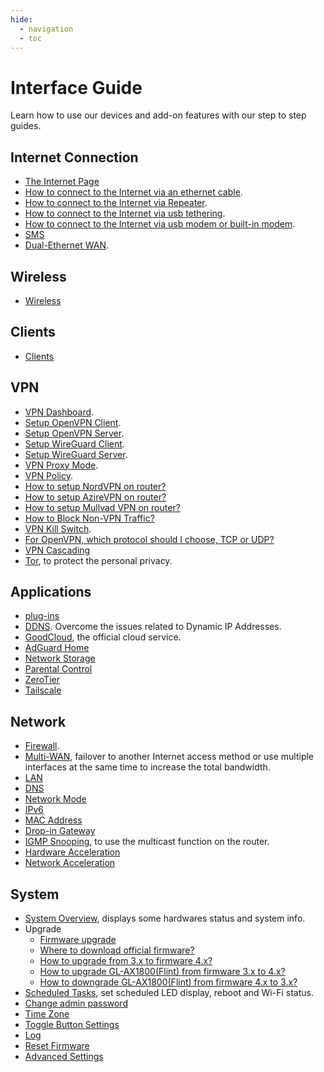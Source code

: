 ```yaml
---
hide:
  - navigation
  - toc
---
```


# Interface Guide

Learn how to use our devices and add-on features with our step to step guides.

## Internet Connection

* [The Internet Page](internet.md)
* [How to connect to the Internet via an ethernet cable](internet_ethernet.md).
* [How to connect to the Internet via Repeater](internet_repeater.md).
* [How to connect to the Internet via usb tethering](internet_tethering.md).
* [How to connect to the Internet via usb modem or built-in modem](internet_cellular.md).
* [SMS](sms.md)
* [Dual-Ethernet WAN](dual-ethernet_wan.md).

## Wireless

* [Wireless](wireless.md)

## Clients

* [Clients](clients.md)

## VPN

* [VPN Dashboard](vpn_dashboard.md).
* [Setup OpenVPN Client](openvpn_client.md).
* [Setup OpenVPN Server](openvpn_server.md).
* [Setup WireGuard Client](wireguard_client.md).
* [Setup WireGuard Server](wireguard_server.md).
* [VPN Proxy Mode](vpn_dashboard.md#proxy-mode).
* [VPN Policy](vpn_dashboard.md#proxy-mode).
* [How to setup NordVPN on router?](openvpn_client.md#set-up-nordvpn)
* [How to setup AzireVPN on router?](wireguard_client.md#set-up-azirevpn)
* [How to setup Mullvad VPN on router?](wireguard_client.md#set-up-mullvad)
* [How to Block Non-VPN Traffic?](../faq/block_no_vpn_traffic.md)
* [VPN Kill Switch](../faq/block_no_vpn_traffic.md).
* [For OpenVPN, which protocol should I choose, TCP or UDP?](../faq/openvpn_tcp_udp.md)
* [VPN Cascading](../tutorials/vpn_cascading.md)
* [Tor](tor.md), to protect the personal privacy.

## Applications

* [plug-ins](plugins.md)
* [DDNS](ddns.md). Overcome the issues related to Dynamic IP Addresses.
* [GoodCloud](cloud.md), the official cloud service.
* [AdGuard Home](adguardhome.md)
* [Network Storage](network_storage.md)
* [Parental Control](parental_control.md)
* [ZeroTier](zerotier.md)
* [Tailscale](tailscale.md)

## Network

* [Firewall](firewall.md).
* [Multi-WAN](multi-wan.md), failover to another Internet access method or use multiple interfaces at the same time to increase the total bandwidth.
* [LAN](lan.md)
* [DNS](dns.md)
* [Network Mode](network_mode.md)
* [IPv6](ipv6.md)
* [MAC Address](mac_address.md)
* [Drop-in Gateway](drop-in_gateway.md)
* [IGMP Snooping](igmp_snooping.md), to use the multicast function on the router.
* [Hardware Acceleration](hardware_acceleration.md)
* [Network Acceleration](network_acceleration.md)

## System

* [System Overview](system_overview.md), displays some hardwares status and system info.
* Upgrade
    * [Firmware upgrade](firmware_upgrade.md)
    * [Where to download official firmware?](../faq/where_to_download_firmware.md)
    * [How to upgrade from 3.x to firmware 4.x?](../faq/upgrade_to_4.md)
    * [How to upgrade GL-AX1800(Flint) from firmware 3.x to 4.x?](../faq/gl-ax1800_upgrade_to_4.md)
    * [How to downgrade GL-AX1800(Flint) from firmware 4.x to 3.x?](../faq/gl-ax1800_upgrade_to_4.md#downgrade)
* [Scheduled Tasks](scheduled_tasks.md), set scheduled LED display, reboot and Wi-Fi status.
* [Change admin password](admin_password.md)
* [Time Zone](time_zone.md)
* [Toggle Button Settings](toggle_button_settings.md)
* [Log](log.md)
* [Reset Firmware](reset_firmware.md)
* [Advanced Settings](advanced_settings.md)
